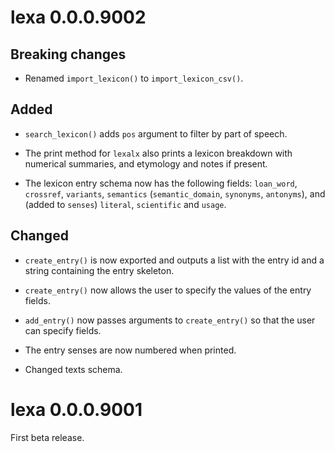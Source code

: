 # lexa 0.0.0.9002

## Breaking changes

* Renamed `import_lexicon()` to `import_lexicon_csv()`.

## Added

* `search_lexicon()` adds `pos` argument to filter by part of speech.

* The print method for `lexalx` also prints a lexicon breakdown with numerical summaries, and etymology and notes if present.

* The lexicon entry schema now has the following fields: `loan_word`, `crossref`, `variants`, `semantics` (`semantic_domain`, `synonyms`, `antonyms`), and (added to `senses`) `literal`, `scientific` and `usage`.

## Changed

* `create_entry()` is now exported and outputs a list with the entry id and a string containing the entry skeleton.

* `create_entry()` now allows the user to specify the values of the entry fields.

* `add_entry()` now passes arguments to `create_entry()` so that the user can specify fields.

* The entry senses are now numbered when printed.

* Changed texts schema.


# lexa 0.0.0.9001

First beta release.

